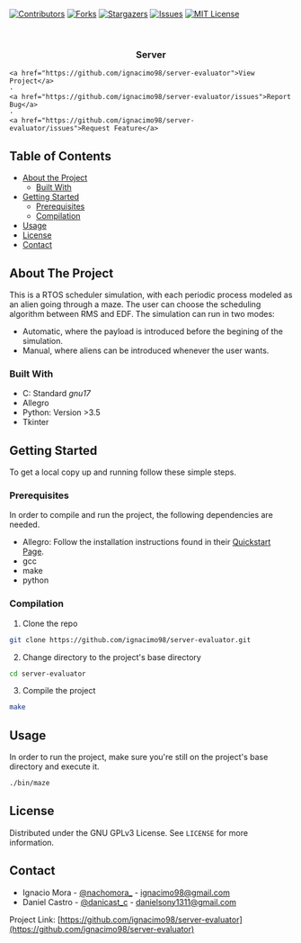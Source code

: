 <!-- PROJECT SHIELDS -->

[![Contributors][contributors-shield]][contributors-url]
[![Forks][forks-shield]][forks-url]
[![Stargazers][stars-shield]][stars-url]
[![Issues][issues-shield]][issues-url]
[![MIT License][license-shield]][license-url] 
<!-- [![LinkedIn][linkedin-shield]][linkedin-url] -->



<!-- PROJECT LOGO -->
<br />
<p align="center">


  <h3 align="center">Server </h3>

  <p align="center">

    <a href="https://github.com/ignacimo98/server-evaluator">View Project</a>
    ·
    <a href="https://github.com/ignacimo98/server-evaluator/issues">Report Bug</a>
    ·
    <a href="https://github.com/ignacimo98/server-evaluator/issues">Request Feature</a>
  </p>
</p>



<!-- TABLE OF CONTENTS -->
## Table of Contents

* [About the Project](#about-the-project)
  * [Built With](#built-with)
* [Getting Started](#getting-started)
  * [Prerequisites](#prerequisites)
  * [Compilation](#compilation)
* [Usage](#usage)
* [License](#license)
* [Contact](#contact)




<!-- ABOUT THE PROJECT -->
## About The Project




This is a RTOS scheduler simulation, with each periodic process modeled as an alien going through a maze. The user can choose the scheduling algorithm between RMS and EDF. The simulation can run in two modes:
* Automatic, where the payload is introduced before the begining of the simulation.
* Manual, where aliens can be introduced whenever the user wants.


### Built With

* C: Standard _gnu17_
* Allegro
* Python: Version >3.5
* Tkinter




<!-- GETTING STARTED -->
## Getting Started

To get a local copy up and running follow these simple steps.

### Prerequisites

In order to compile and run the project, the following dependencies are needed.
* Allegro: Follow the installation instructions found in their [Quickstart Page](https://github.com/liballeg/allegro_wiki/wiki/Quickstart).
* gcc
* make
* python

### Compilation

1. Clone the repo
```sh
git clone https://github.com/ignacimo98/server-evaluator.git
```
2. Change directory to the project's base directory
```sh
cd server-evaluator
```
3. Compile the project
```sh
make
```



<!-- USAGE EXAMPLES -->
## Usage

In order to run the project, make sure you're still on the project's base directory and execute it.
```sh
./bin/maze
```




<!-- LICENSE -->
## License

Distributed under the GNU GPLv3 License. See `LICENSE` for more information.



<!-- CONTACT -->
## Contact

* Ignacio Mora - [@nachomora_](https://twitter.com/nachomora_) - ignacimo98@gmail.com
* Daniel Castro - [@danicast_c](https://twitter.com/danicast_c) - danielsony1311@gmail.com

Project Link: [https://github.com/ignacimo98/server-evaluator](https://github.com/ignacimo98/server-evaluator)





<!-- MARKDOWN LINKS & IMAGES -->
<!-- https://www.markdownguide.org/basic-syntax/#reference-style-links -->
[contributors-shield]: https://img.shields.io/github/contributors/ignacimo98/server-evaluator.svg?style=flat-square
[contributors-url]: https://github.com/ignacimo98/server-evaluator/graphs/contributors
[forks-shield]: https://img.shields.io/github/forks/ignacimo98/server-evaluator.svg?style=flat-square
[forks-url]: https://github.com/ignacimo98/server-evaluator/network/members
[stars-shield]: https://img.shields.io/github/stars/ignacimo98/server-evaluator.svg?style=flat-square
[stars-url]: https://github.com/ignacimo98/server-evaluator/stargazers
[issues-shield]: https://img.shields.io/github/issues/ignacimo98/server-evaluator.svg?style=flat-square
[issues-url]: https://github.com/ignacimo98/server-evaluator/issues
[license-shield]: https://img.shields.io/github/license/ignacimo98/server-evaluator.svg?style=flat-square
[license-url]: https://github.com/ignacimo98/server-evaluator/blob/master/LICENSE.txt
[linkedin-shield]: https://img.shields.io/badge/-LinkedIn-black.svg?style=flat-square&logo=linkedin&colorB=555
[linkedin-url]: https://linkedin.com/in/github_username
[product-screenshot]: images/screenshot.png